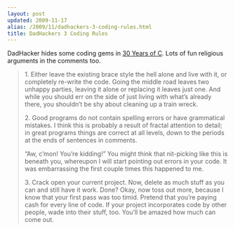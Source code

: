 ```yaml
---
layout: post
updated: 2009-11-17
alias: /2009/11/dadhackers-3-coding-rules.html
title: DadHackers 3 Coding Rules
---
```

<p>DadHacker hides some coding gems in <a href="http://www.dadhacker.com/blog/?p=1132">30 Years of C</a>.  Lots of fun religious arguments in the comments too.
</p>

<blockquote>
<p>
1. Either leave the existing brace style the hell alone and live with it, or completely re-write the code. Going the middle road leaves two unhappy parties, leaving it alone or replacing it leaves just one. And while you should err on the side of just living with what’s already there, you shouldn’t be shy about cleaning up a train wreck.
</p>

<p>
2. Good programs do not contain spelling errors or have grammatical mistakes. I think this is probably a result of fractal attention to detail; in great programs things are correct at all levels, down to the periods at the ends of sentences in comments.
</p>

<p>
“Aw, c’mon! You’re kidding!” You might think that nit-picking like this is beneath you, whereupon I will start pointing out errors in your code. It was embarrassing the first couple times this happened to me.
</p>

<p>
3. Crack open your current project. Now, delete as much stuff as you can and still have it work. Done? Okay, now toss out more, because I know that your first pass was too timid. Pretend that you’re paying cash for every line of code. If your project incorporates code by other people, wade into their stuff, too. You’ll be amazed how much can come out.
</p>

</blockquote>